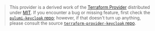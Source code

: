> This provider is a derived work of the [Terraform Provider](https://github.com/mrparkers/terraform-provider-keycloak)
> distributed under [MIT](https://mit-license.org/). If you encounter a bug or missing feature,
> first check the [`pulumi-keycloak` repo](https://github.com/pulumi/pulumi-keycloak/issues); however, if that doesn't turn up anything,
> please consult the source [`terraform-provider-keycloak` repo](https://github.com/mrparkers/terraform-provider-keycloak/issues).